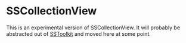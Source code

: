 # SSCollectionView

This is an experimental version of SSCollectionView. It will probably be abstracted out of [SSToolkit](http://github.com/samsoffes/sstoolkit) and moved here at some point.
